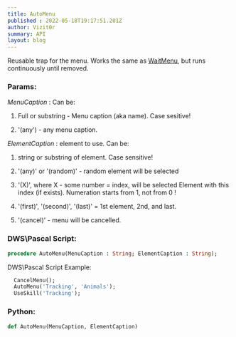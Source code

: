```yaml
---
title: AutoMenu
published : 2022-05-18T19:17:51.201Z
author: Vizit0r
summary: API
layout: blog
---
```


 

Reusable trap for the menu. Works the same as  [WaitMenu](../WaitMenu), but runs continuously until removed.

### Params:

  *MenuCaption* :     Can be: 

  1) Full or substring - Menu caption (aka name). Case sesitive!     

  2) '(any') - any menu caption.

  *ElementCaption* : element to use. Can be:
 
  1) string or substring of element. Case sensitive!

  2) '(any)' or '(random)' - random element will be selected

  3) '(X)', where X - some number = index, will be selected Element with this index (if exists). Numeration starts from 1, not from 0 !

  4) '(first)', '(second)', '(last)' = 1st element, 2nd, and last.

  5) '(cancel)' - menu will be cancelled.


 ### DWS\Pascal Script:

```pascal
procedure AutoMenu(MenuCaption : String; ElementCaption : String);
```


DWS\Pascal Script Example:

```pascal
  CancelMenu();
  AutoMenu('Tracking', 'Animals');
  UseSkill('Tracking');
```


### Python:

```python
def AutoMenu(MenuCaption, ElementCaption)
```
